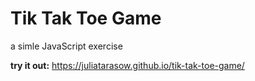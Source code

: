 # Tik Tak Toe Game
a simle JavaScript exercise

**try it out:**
https://juliatarasow.github.io/tik-tak-toe-game/
